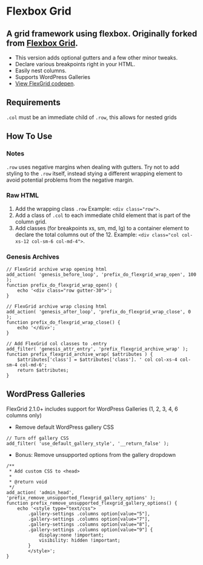 # Flexbox Grid
## A grid framework using flexbox. Originally forked from [Flexbox Grid](http://flexboxgrid.com/).
* This version adds optional gutters and a few other minor tweaks.
* Declare various breakpoints right in your HTML.
* Easily nest columns.
* Supports WordPress Galleries
* [View FlexGrid codepen](http://codepen.io/JiveDig/pen/vXmykK).

## Requirements
`.col` must be an immediate child of `.row`, this allows for nested grids

## How To Use
### Notes
`.row` uses negative margins when dealing with gutters. Try not to add styling to the `.row` itself, instead stying a different wrapping element to avoid potential problems from the negative margin.

### Raw HTML
1. Add the wrapping class `.row`
Example: `<div class="row">`.
1. Add a class of `.col` to each immediate child element that is part of the column grid.
1. Add classes (for breakpoints xs, sm, md, lg) to a container element to declare the total columns out of the 12.
Example: `<div class="col col-xs-12 col-sm-6 col-md-4">`.

### Genesis Archives
```
// FlexGrid archive wrap opening html
add_action( 'genesis_before_loop', 'prefix_do_flexgrid_wrap_open', 100 );
function prefix_do_flexgrid_wrap_open() {
	echo '<div class="row gutter-30">';
}

// FlexGrid archive wrap closing html
add_action( 'genesis_after_loop', 'prefix_do_flexgrid_wrap_close', 0 );
function prefix_do_flexgrid_wrap_close() {
	echo '</div>';
}

// Add FlexGrid col classes to .entry
add_filter( 'genesis_attr_entry', 'prefix_flexgrid_archive_wrap' );
function prefix_flexgrid_archive_wrap( $attributes ) {
	$attributes['class'] = $attributes['class']. ' col col-xs-4 col-sm-4 col-md-6';
	return $attributes;
}
```

## WordPress Galleries
FlexGrid 2.1.0+ includes support for WordPress Galleries (1, 2, 3, 4, 6 columns only)
* Remove default WordPress gallery CSS
```
// Turn off gallery CSS
add_filter( 'use_default_gallery_style', '__return_false' );
```
* Bonus: Remove unsupported options from the gallery dropdown
```
/**
 * Add custom CSS to <head>
 *
 * @return void
 */
add_action( 'admin_head', 'prefix_remove_unsupported_flexgrid_gallery_options' );
function prefix_remove_unsupported_flexgrid_gallery_options() {
    echo '<style type="text/css">
        .gallery-settings .columns option[value="5"],
        .gallery-settings .columns option[value="7"],
        .gallery-settings .columns option[value="8"],
        .gallery-settings .columns option[value="9"] {
            display:none !important;
            visibility: hidden !important;
        }
        </style>';
}
```